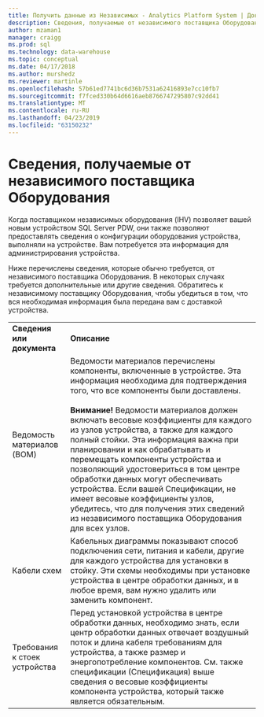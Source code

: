 ```yaml
---
title: Получить данные из Независимых - Analytics Platform System | Документация Майкрософт
description: Сведения, получаемые от независимого поставщика Оборудования о Analytics Platform System.
author: mzaman1
manager: craigg
ms.prod: sql
ms.technology: data-warehouse
ms.topic: conceptual
ms.date: 04/17/2018
ms.author: murshedz
ms.reviewer: martinle
ms.openlocfilehash: 57b61ed7741bc6d36b7531a62416893e7cc10fb7
ms.sourcegitcommit: f7fced330b64d6616aeb8766747295807c92dd41
ms.translationtype: MT
ms.contentlocale: ru-RU
ms.lasthandoff: 04/23/2019
ms.locfileid: "63150232"
---
```

# <a name="information-to-obtain-from-your-ihv"></a>Сведения, получаемые от независимого поставщика Оборудования
Когда поставщиком независимых оборудования (IHV) позволяет вашей новым устройством SQL Server PDW, они также позволяют предоставлять сведения о конфигурации оборудования устройства, выполняли на устройстве. Вам потребуется эта информация для администрирования устройства.  
  
Ниже перечислены сведения, которые обычно требуется, от независимого поставщика Оборудования. В некоторых случаях требуется дополнительные или другие сведения. Обратитесь к независимому поставщику Оборудования, чтобы убедиться в том, что вся необходимая информация была передана вам с доставкой устройства.  
  
|||  
|-|-|  
|**Сведения или документа**|**Описание**|  
|Ведомость материалов (BOM)|Ведомости материалов перечислены компоненты, включенные в устройстве. Эта информация необходима для подтверждения того, что все компоненты были доставлены.<br /><br />**Внимание!** Ведомости материалов должен включать весовые коэффициенты для каждого из узлов устройства, а также для каждого полный стойки. Эта информация важна при планировании и как обрабатывать и перемещать компоненты устройства и позволяющий удостовериться в том центре обработки данных могут обеспечивать устройства. Если вашей Спецификации, не имеет весовые коэффициенты узлов, убедитесь, что для получения этих сведений из независимого поставщика Оборудования для всех узлов.|  
|Кабели схем|Кабельных диаграммы показывают способ подключения сети, питания и кабели, другие для каждого устройства для установки в стойку. Эти схемы необходимы при установке устройства в центре обработки данных, и в любое время, вам нужно удалить или заменить компонент.|  
|Требования к стоек устройства|Перед установкой устройства в центре обработки данных, необходимо знать, если центр обработки данных отвечает воздушный поток и длина кабеля требованиям для устройства, а также размер и энергопотребление компонентов. См. также спецификации (Спецификация) выше сведения о весовые коэффициенты компонента устройства, который также является обязательным.|  
  

